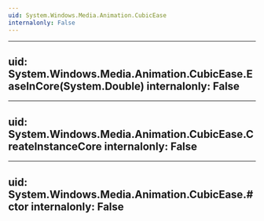 ```yaml
---
uid: System.Windows.Media.Animation.CubicEase
internalonly: False
---
```


---
uid: System.Windows.Media.Animation.CubicEase.EaseInCore(System.Double)
internalonly: False
---

---
uid: System.Windows.Media.Animation.CubicEase.CreateInstanceCore
internalonly: False
---

---
uid: System.Windows.Media.Animation.CubicEase.#ctor
internalonly: False
---
